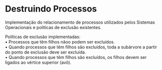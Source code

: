 # Destruindo Processos

Implementação do relacionamento de processos utilizados pelos Sistemas Operacionais e políticas de exclusão existentes.<br/>

Políticas de exclusão implementadas:<br/>
• Processos que têm filhos nãoo podem ser excluídos.<br/>
• Quando processos que têm filhos são excluídos, toda a subárvore a partir do ponto de exclusão deve ser excluída.<br/>
• Quando processos que têm filhos são excluídos, os filhos devem ser ligados ao vértice superior (avô).<br/>
